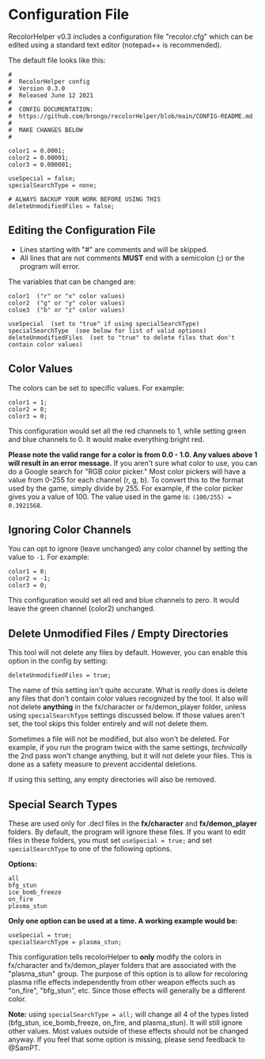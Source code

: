 # Configuration File

RecolorHelper v0.3 includes a configuration file "recolor.cfg" which can be edited using a standard text editor (notepad++ is recommended).

The default file looks like this:

```
#
#  RecolorHelper config
#  Version 0.3.0 
#  Released June 12 2021
#
#  CONFIG DOCUMENTATION:
#  https://github.com/brongo/recolorHelper/blob/main/CONFIG-README.md
#
#  MAKE CHANGES BELOW
#

color1 = 0.0001;
color2 = 0.00001;
color3 = 0.000001;

useSpecial = false;
specialSearchType = none;

# ALWAYS BACKUP YOUR WORK BEFORE USING THIS
deleteUnmodifiedFiles = false;
```

## Editing the Configuration File

- Lines starting with "#" are comments and will be skipped.
- All lines that are not comments **MUST** end with a semicolon (;) or the program will error.

The variables that can be changed are:

```
color1  ("r" or "x" color values)
color2  ("g" or "y" color values)
coloe3  ("b" or "z" color values)

useSpecial  (set to "true" if using specialSearchType)
specialSearchType  (see below for list of valid options)
deleteUnmodifiedFiles  (set to "true" to delete files that don't contain color values)
```

## Color Values

The colors can be set to specific values. For example:

```
color1 = 1;
color2 = 0;
color3 = 0;
```

This configuration would set all the red channels to 1, while setting green and blue channels to 0. It would make everything bright red.

**Please note the valid range for a color is from 0.0 - 1.0. Any values above 1 will result in an error message.** If you aren't sure what color to use, you can do a Google search for "RGB color picker." Most color pickers will have a value from 0-255 for each channel (r, g, b). To convert this to the format used by the game, simply divide by 255. For example, if the color picker gives you a value of 100. The value used in the game is: `(100/255) = 0.3921568`.

## Ignoring Color Channels

You can opt to ignore (leave unchanged) any color channel by setting the value to `-1`. For example:

```
color1 = 0;
color2 = -1;
color3 = 0;
```
This configuration would set all red and blue channels to zero. It would leave the green channel (color2) unchanged.

## Delete Unmodified Files / Empty Directories

This tool will not delete any files by default. However, you can enable this option in the config by setting:

```
deleteUnmodifiedFiles = true;
```

The name of this setting isn't quite accurate. What is *really* does is delete any files that don't contain color values recognized by the tool. It also will not delete **anything** in the fx/character or fx/demon_player folder, unless using `specialSearchType` settings discussed below. If those values aren't set, the tool skips this folder entirely and will not delete them.

Sometimes a file will not be modified, but also won't be deleted. For example, if you run the program twice with the same settings, *technically* the 2nd pass won't change anything, but it will not delete your files. This is done as a safety measure to prevent accidental deletions.

If using this setting, any empty directories will also be removed.

## Special Search Types

These are used only for .decl files in the **fx/character** and **fx/demon_player** folders. By default, the program will ignore these files. If you want to edit files in these folders, you must set `useSpecial = true;` and set `specialSearchType` to one of the following options.

**Options:**
```
all
bfg_stun
ice_bomb_freeze
on_fire
plasma_stun
```

**Only one option can be used at a time. A working example would be:**

```
useSpecial = true;
specialSearchType = plasma_stun;
```

This configuration tells recolorHelper to **only** modify the colors in fx/character and fx/demon_player folders that are associated with the "plasma_stun" group. The purpose of this option is to allow for recoloring plasma rifle effects independently from other weapon effects such as "on_fire", "bfg_stun", etc. Since those effects will generally be a different color.

**Note:** using `specialSearchType = all;` will change all 4 of the types listed (bfg_stun, ice_bomb_freeze, on_fire, and plasma_stun). It will still ignore other values. Most values outside of these effects should not be changed anyway. If you feel that some option is missing, please send feedback to @SamPT.
